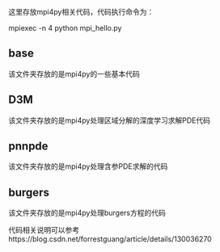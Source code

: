 这里存放mpi4py相关代码，代码执行命令为：

mpiexec -n 4 python mpi_hello.py

## base
该文件夹存放的是mpi4py的一些基本代码

## D3M
该文件夹存放的是mpi4py处理区域分解的深度学习求解PDE代码

## pnnpde
该文件夹存放的是mpi4py处理含参PDE求解的代码

## burgers
该文件夹存放的是mpi4py处理burgers方程的代码

代码相关说明可以参考https://blog.csdn.net/forrestguang/article/details/130036270